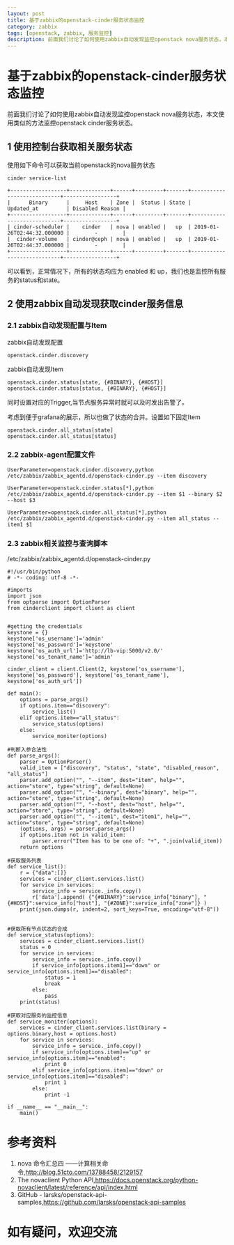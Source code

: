 ```yaml
---
layout: post
title: 基于zabbix的openstack-cinder服务状态监控
category: zabbix
tags: [openstack, zabbix, 服务监控]
description: 前面我们讨论了如何使用zabbix自动发现监控openstack nova服务状态，本文使用类似的方法监控openstack cinder服务状态。
---
```



# 基于zabbix的openstack-cinder服务状态监控

前面我们讨论了如何使用zabbix自动发现监控openstack nova服务状态，本文使用类似的方法监控openstack cinder服务状态。

## 1 使用控制台获取相关服务状态

使用如下命令可以获取当前openstack的nova服务状态
```
cinder service-list

+------------------+-------------+------+---------+-------+----------------------------+-----------------+
|      Binary      |     Host    | Zone |  Status | State |         Updated_at         | Disabled Reason |
+------------------+-------------+------+---------+-------+----------------------------+-----------------+
| cinder-scheduler |    cinder   | nova | enabled |   up  | 2019-01-26T02:44:32.000000 |        -        |
|  cinder-volume   | cinder@ceph | nova | enabled |   up  | 2019-01-26T02:44:37.000000 |        -        |
+------------------+-------------+------+---------+-------+----------------------------+-----------------+
```

可以看到，正常情况下，所有的状态均应为 enabled 和 up，我们也是监控所有服务的status和state。

## 2 使用zabbix自动发现获取cinder服务信息

### 2.1 zabbix自动发现配置与Item
zabbix自动发现配置
```
openstack.cinder.discovery
```
zabbix自动发现Item
```
openstack.cinder.status[state, {#BINARY}, {#HOST}]
openstack.cinder.status[status, {#BINARY}, {#HOST}]
```
同时设置对应的Trigger,当节点服务异常时就可以及时发出告警了。

考虑到便于grafana的展示，所以也做了状态的合并。设置如下固定Item
```
openstack.cinder.all_status[state]
openstack.cinder.all_status[status]
```

### 2.2 zabbix-agent配置文件
```
UserParameter=openstack.cinder.discovery,python /etc/zabbix/zabbix_agentd.d/openstack-cinder.py --item discovery

UserParameter=openstack.cinder.status[*],python /etc/zabbix/zabbix_agentd.d/openstack-cinder.py --item $1 --binary $2 --host $3

UserParameter=openstack.cinder.all_status[*],python /etc/zabbix/zabbix_agentd.d/openstack-cinder.py --item all_status --item1 $1
```

### 2.3 zabbix相关监控与查询脚本
/etc/zabbix/zabbix_agentd.d/openstack-cinder.py
```
#!/usr/bin/python
# -*- coding: utf-8 -*-

#imports
import json
from optparse import OptionParser
from cinderclient import client as client


#getting the credentials
keystone = {}
keystone['os_username']='admin'
keystone['os_password']='keystone'
keystone['os_auth_url']='http://lb-vip:5000/v2.0/'
keystone['os_tenant_name']='admin'

cinder_client = client.Client(2, keystone['os_username'], keystone['os_password'], keystone['os_tenant_name'], keystone['os_auth_url'])

def main():
    options = parse_args()
    if options.item=="discovery":
        service_list()
    elif options.item=="all_status":
        service_status(options)
    else:
        service_moniter(options)

#判断入参合法性
def parse_args():
    parser = OptionParser()
    valid_item = ["discovery", "status", "state", "disabled_reason", "all_status"]
    parser.add_option("", "--item", dest="item", help="", action="store", type="string", default=None)
    parser.add_option("", "--binary", dest="binary", help="", action="store", type="string", default=None)
    parser.add_option("", "--host", dest="host", help="", action="store", type="string", default=None)
    parser.add_option("", "--item1", dest="item1", help="", action="store", type="string", default=None)
    (options, args) = parser.parse_args()
    if options.item not in valid_item:
        parser.error("Item has to be one of: "+", ".join(valid_item))
    return options

#获取服务列表
def service_list():
    r = {"data":[]}
    services = cinder_client.services.list()
    for service in services:
        service_info = service._info.copy()
        r['data'].append( {"{#BINARY}":service_info["binary"], "{#HOST}":service_info["host"], "{#ZONE}":service_info["zone"]} )
    print(json.dumps(r, indent=2, sort_keys=True, encoding="utf-8"))


#获取所有节点状态的合成
def service_status(options):
    services = cinder_client.services.list()
    status = 0
    for service in services:
        service_info = service._info.copy()
        if service_info[options.item1]=="down" or service_info[options.item1]=="disabled":
            status = 1
            break
        else:
            pass
    print(status)

#获取对应服务的监控信息
def service_moniter(options):
    services = cinder_client.services.list(binary = options.binary,host = options.host)
    for service in services:
        service_info = service._info.copy()
        if service_info[options.item]=="up" or service_info[options.item]=="enabled":
            print 0
        elif service_info[options.item]=="down" or service_info[options.item]=="disabled":
            print 1
        else:
            print -1

if __name__ == "__main__":
    main()
```

# 参考资料
1. nova 命令汇总四 ——计算相关命令,http://blog.51cto.com/13788458/2129157
2. The novaclient Python API,https://docs.openstack.org/python-novaclient/latest/reference/api/index.html
3. GitHub - larsks/openstack-api-samples,https://github.com/larsks/openstack-api-samples

# 如有疑问，欢迎交流
